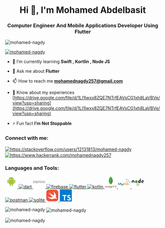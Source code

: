 <h1 align="center">Hi 👋, I'm Mohamed Abdelbasit</h1>
<h3 align="center">Computer Engineer And Mobile Applications Developer Using Flutter</h3>

<p align="left"> <img src="https://komarev.com/ghpvc/?username=mohamed-nagdy&label=Profile%20views&color=0e75b6&style=flat" alt="mohamed-nagdy" /> </p>

<p align="left"> <a href="https://github.com/ryo-ma/github-profile-trophy"><img src="https://github-profile-trophy.vercel.app/?username=mohamed-nagdy" alt="mohamed-nagdy" /></a> </p>

- 🌱 I’m currently learning **Swift , Kortlin , Node JS**

- 💬 Ask me about **Flutter**

- 📫 How to reach me **mohamednagdy257@gmail.com**

- 📄 Know about my experiences [https://drive.google.com/file/d/1LI1lwxx8ZQE7NTrfEAVsCG1xh8LaVBVe/view?usp=sharing](https://drive.google.com/file/d/1LI1lwxx8ZQE7NTrfEAVsCG1xh8LaVBVe/view?usp=sharing)

- ⚡ Fun fact **I’m Not Stoppable**

<h3 align="left">Connect with me:</h3>
<p align="left">
<a href="https://stackoverflow.com/users/https://stackoverflow.com/users/12131813/mohamed-nagdy" target="blank"><img align="center" src="https://raw.githubusercontent.com/rahuldkjain/github-profile-readme-generator/master/src/images/icons/Social/stack-overflow.svg" alt="https://stackoverflow.com/users/12131813/mohamed-nagdy" height="30" width="40" /></a>
<a href="https://www.hackerrank.com/https://www.hackerrank.com/mohamednagdy257" target="blank"><img align="center" src="https://raw.githubusercontent.com/rahuldkjain/github-profile-readme-generator/master/src/images/icons/Social/hackerrank.svg" alt="https://www.hackerrank.com/mohamednagdy257" height="30" width="40" /></a>
</p>

<h3 align="left">Languages and Tools:</h3>
<p align="left"> <a href="https://developer.android.com" target="_blank" rel="noreferrer"> <img src="https://raw.githubusercontent.com/devicons/devicon/master/icons/android/android-original-wordmark.svg" alt="android" width="40" height="40"/> </a>  <a href="https://dart.dev" target="_blank" rel="noreferrer"> <img src="https://www.vectorlogo.zone/logos/dartlang/dartlang-icon.svg" alt="dart" width="40" height="40"/> </a> <a href="https://expressjs.com" target="_blank" rel="noreferrer"> <img src="https://raw.githubusercontent.com/devicons/devicon/master/icons/express/express-original-wordmark.svg" alt="express" width="40" height="40"/> </a> <a href="https://firebase.google.com/" target="_blank" rel="noreferrer"> <img src="https://www.vectorlogo.zone/logos/firebase/firebase-icon.svg" alt="firebase" width="40" height="40"/> </a> <a href="https://flutter.dev" target="_blank" rel="noreferrer"> <img src="https://www.vectorlogo.zone/logos/flutterio/flutterio-icon.svg" alt="flutter" width="40" height="40"/> </a>  <a href="https://kotlinlang.org" target="_blank" rel="noreferrer"> <img src="https://www.vectorlogo.zone/logos/kotlinlang/kotlinlang-icon.svg" alt="kotlin" width="40" height="40"/> </a> <a href="https://www.mongodb.com/" target="_blank" rel="noreferrer"> <img src="https://raw.githubusercontent.com/devicons/devicon/master/icons/mongodb/mongodb-original-wordmark.svg" alt="mongodb" width="40" height="40"/> </a> <a href="https://www.mysql.com/" target="_blank" rel="noreferrer"> <img src="https://raw.githubusercontent.com/devicons/devicon/master/icons/mysql/mysql-original-wordmark.svg" alt="mysql" width="40" height="40"/> </a> <a href="https://nodejs.org" target="_blank" rel="noreferrer"> <img src="https://raw.githubusercontent.com/devicons/devicon/master/icons/nodejs/nodejs-original-wordmark.svg" alt="nodejs" width="40" height="40"/> </a> <a href="https://postman.com" target="_blank" rel="noreferrer"> <img src="https://www.vectorlogo.zone/logos/getpostman/getpostman-icon.svg" alt="postman" width="40" height="40"/> </a> <a href="https://www.sqlite.org/" target="_blank" rel="noreferrer"> <img src="https://www.vectorlogo.zone/logos/sqlite/sqlite-icon.svg" alt="sqlite" width="40" height="40"/> </a> <a href="https://developer.apple.com/swift/" target="_blank" rel="noreferrer"> <img src="https://raw.githubusercontent.com/devicons/devicon/master/icons/swift/swift-original.svg" alt="swift" width="40" height="40"/> </a> <a href="https://www.typescriptlang.org/" target="_blank" rel="noreferrer"> <img src="https://raw.githubusercontent.com/devicons/devicon/master/icons/typescript/typescript-original.svg" alt="typescript" width="40" height="40"/> </a> </p>

<p><img align="left" src="https://github-readme-stats.vercel.app/api/top-langs?username=mohamed-nagdy&show_icons=true&locale=en&layout=compact" alt="mohamed-nagdy" /></p>

<p>&nbsp;<img align="center" src="https://github-readme-stats.vercel.app/api?username=mohamed-nagdy&show_icons=true&locale=en" alt="mohamed-nagdy" /></p>

<p><img align="center" src="https://github-readme-streak-stats.herokuapp.com/?user=mohamed-nagdy&" alt="mohamed-nagdy" /></p>

